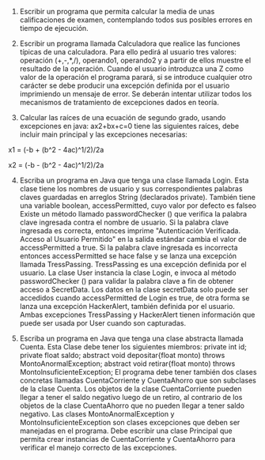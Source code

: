 1)	Escribir un programa que permita calcular la media de unas calificaciones de examen, contemplando todos sus posibles errores en tiempo de ejecución.

3)	Escribir un programa llamada Calculadora que realice las funciones típicas de una calculadora. Para ello pedirá al usuario tres valores: operación (+,-,*,/), operando1, operando2 y a partir de ellos muestre el resultado de la operación. Cuando el usuario introduzca una Z como valor de la operación el programa parará, si se introduce cualquier otro carácter se debe producir una excepción definida por el usuario imprimiendo un mensaje de error. 
Se deberán intentar utilizar todos los mecanismos de tratamiento de excepciones dados en teoría.

3)	Calcular las raíces de una ecuación de segundo grado, usando excepciones en java:
ax2+bx+c=0 tiene las siguientes raíces, debe incluir main principal y las excepciones necesarias:

x1 = (-b + (b^2 - 4ac)^1/2)/2a

x2 = (-b - (b^2 - 4ac)^1/2)/2a

4) Escriba un programa en Java que tenga una clase llamada Login. Esta clase tiene los nombres de usuario y sus correspondientes palabras claves guardadas en arreglos String (declarados private). También tiene una variable boolean, accessPermitted, cuyo valor por defecto es falseo Existe un método llamado passwordChecker () que verifica la palabra clave ingresada contra el nombre de usuario. Si la palabra clave ingresada es correcta, entonces imprime "Autenticación Verificada. Acceso al Usuario Permitido" en la salida estándar cambia el valor de accessPermitted a true. Si la palabra clave ingresada es incorrecta entonces accessPermitted se hace false y se lanza una excepción llamada TressPassing. TressPassing es una excepción definida por el usuario. La clase User instancia la clase Login, e invoca al método passwordChecker () para validar la palabra clave a fin de obtener acceso a SecretData. Los datos en la clase secretData solo puede ser accedidos cuando accessPermitted de Login es true, de otra  forma se lanza una excepción HackerAlert,  también definida por el usuario. Ambas excepciones TressPassing y HackerAlert tienen información que puede ser usada por User cuando son capturadas.

5) Escriba un programa en Java que tenga una clase abstracta llamada Cuenta. Esta Clase debe tener los siguientes miembros: 
private int id; 
private float  saldo; 
abstract void depositar{float monto) throws MontoAnormalException; 
abstract void retirar{float monto) throws MontolnsuficienteException; 
El programa debe tener también dos clases concretas llamadas CuentaCorriente y CuentaAhorro que son subclases de la clase Cuenta. Los objetos de la clase CuentaCorriente pueden llegar a tener el saldo negativo luego de un retiro, al contrario de los objetos de la clase CuentaAhorro que no pueden llegar a tener saldo negativo. Las clases MontoAnormalException y MontolnsuficienteException son clases excepciones que deben ser manejadas en el programa. Debe escribir una clase Principal que permita crear instancias de CuentaCorriente y CuentaAhorro para verificar el manejo correcto de las excepciones. 

